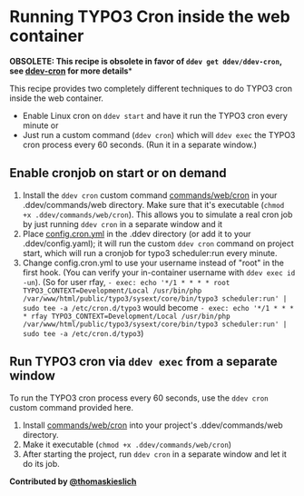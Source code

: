 # Running TYPO3 Cron inside the web container

**OBSOLETE: This recipe is obsolete in favor of `ddev get ddev/ddev-cron`, see [ddev-cron](https://github.com/ddev/ddev-cron) for more details***

This recipe provides two completely different techniques to do TYPO3 cron inside the web container.

* Enable Linux cron on `ddev start` and have it run the TYPO3 cron every minute or
* Just run a custom command (`ddev cron`) which will `ddev exec` the TYPO3 cron process every 60 seconds. (Run it in a separate window.)

## Enable cronjob on start or on demand

1. Install the `ddev cron` custom command [commands/web/cron](commands/web/cron) in your .ddev/commands/web directory. Make sure that it's executable (`chmod +x .ddev/commands/web/cron`). This allows you to simulate a real cron job by just running `ddev cron` in a separate window and it
2. Place [config.cron.yml](config.cron.yml) in the .ddev directory (or add it to your .ddev/config.yaml); it will run the custom `ddev cron` command on project start, which will run a cronjob for typo3 scheduler:run  every minute.
3. Change config.cron.yml to use your username instead of "root" in the first hook. (You can verify your in-container username with `ddev exec id -un`). (So for user rfay, `- exec: echo '*/1 * * * * root TYPO3_CONTEXT=Development/Local /usr/bin/php /var/www/html/public/typo3/sysext/core/bin/typo3 scheduler:run' | sudo tee -a /etc/cron.d/typo3` would become `- exec: echo '*/1 * * * * rfay TYPO3_CONTEXT=Development/Local /usr/bin/php /var/www/html/public/typo3/sysext/core/bin/typo3 scheduler:run' | sudo tee -a /etc/cron.d/typo3`)

## Run TYPO3 cron via `ddev exec` from a separate window

To run the TYPO3 cron process every 60 seconds, use the `ddev cron` custom command provided here.

1. Install [commands/web/cron](commands/web/cron) into your project's .ddev/commands/web directory.
2. Make it executable (`chmod +x .ddev/commands/web/cron`)
3. After starting the project, run `ddev cron` in a separate window and let it do its job.

**Contributed by [@thomaskieslich](https://github.com/thomaskieslich)**
